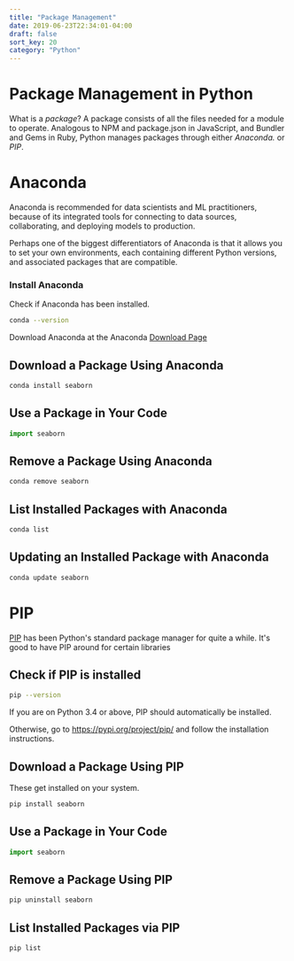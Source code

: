 ```yaml
---
title: "Package Management"
date: 2019-06-23T22:34:01-04:00
draft: false
sort_key: 20
category: "Python"
---
```

# Package Management in Python

What is a *package*? A package consists of all the files needed for a module to
operate. Analogous to NPM and package.json in JavaScript, and Bundler and Gems in Ruby,
Python manages packages through either *Anaconda.* or *PIP*.

# Anaconda

Anaconda is recommended for data scientists and ML practitioners, because of its
integrated tools for connecting to data sources, collaborating, and deploying
models to production.  

Perhaps one of the biggest differentiators of Anaconda is that it allows you to
set your own environments, each containing different Python versions, and
associated packages that are compatible.

### Install Anaconda

Check if Anaconda has been installed.

```bash
conda --version
```

Download Anaconda at the Anaconda [Download Page](https://www.anaconda.com/distribution/)

## Download a Package Using Anaconda

```bash
conda install seaborn
```

## Use a Package in Your Code

```python
import seaborn
```

## Remove a Package Using Anaconda

```bash
conda remove seaborn
```

## List Installed Packages with Anaconda

```bash
conda list
```

## Updating an Installed Package with Anaconda
```bash
conda update seaborn
```

# PIP

[PIP](https://pypi.org/project/pip/) has been Python's standard package manager for quite a while. It's
good to have PIP around for certain libraries

## Check if PIP is installed

```bash
pip --version
```

If you are on Python 3.4 or above, PIP should automatically be installed.

Otherwise, go to https://pypi.org/project/pip/ and follow the installation instructions.

## Download a Package Using PIP
These get installed on your system.

```bash
pip install seaborn
```

## Use a Package in Your Code

```python
import seaborn
```

## Remove a Package Using PIP

```bash
pip uninstall seaborn
```

## List Installed Packages via PIP
```bash
pip list
```
